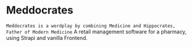 # Meddocrates
`Meddocrates is a wordplay by combining Medicine and Hippocrates, Father of Modern Medicine`
A retail management software for a pharmacy, using Strapi and vanilla Frontend.

